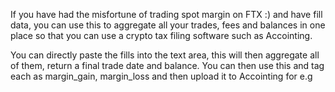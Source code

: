 If you have had the misfortune of trading spot margin on FTX  :) and have fill data, you can use this to aggregate all your trades, fees and balances in one place so that you can use a crypto tax filing software such as Accointing.

You can directly paste the fills into the text area, this will then aggregate all of them, return a final trade date and balance.
You can then use this and tag each as margin_gain, margin_loss and then upload it to Accointing for e.g
